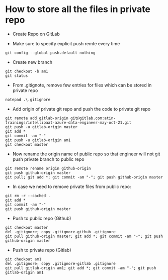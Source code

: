 # How to store all the files in private repo
- Create Repo on GitLab

- Make sure to specify explicit push remte every time
```
git config --global push.default nothing
```

- Create new branch
```
git checkout -b am1
git status
```

- From .gitignote, remove few entries for files which can be stored in private repo
```
notepad .\.gitignore
```

- Add origin of private git repo and push the code to private git repo
```
git remote add gitlab-origin git@gitlab.com:atin-trainings/intellipaat-azure-data-engineer-may-oct-21.git
git push -u gitlab-origin master
git add *
git commit -am "-"
git push -u gitlab-origin am1
git checkout master
```

- Now rename the origin name of public repo so that engineer will not git push private branch to public repo
```
git remote rename origin github-origin
git push github-origin master
git pull; git add *; git commit -am "-"; git push github-origin master
```

- In case we need to remove private files from public repo:
```
git rm -r --cached .
git add *
git commit -am "-"
git push github-origin master
```

- Push to public repo (Github)
```
git checkout master
del .gitignore; copy .gitignore-github .gitignore
git pull github-origin master; git add *; git commit -am "-"; git push github-origin master
```

- Push to private repo (Gitlab)
```
git checkout am1
del .gitignore; copy .gitignore-gitlab .gitignore
git pull gitlab-origin am1; git add *; git commit -am "-"; git push gitlab-origin am1
```
